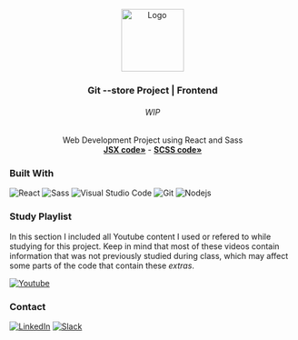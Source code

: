 <div id="top"></div>
<!-- PROJECT LOGO -->
<br />
<div align="center">
  <a href="https://github.com/NivaldoFarias/git--store-frontend">
    <img src="" alt="Logo" width="110">
  </a>

<h3 align="center">Git --store Project | Frontend</h3>
  <h6 align="center">WIP</h6>
  <p align="center">
    Web Development Project using React and Sass
    <br />
    <a href="https://github.com/NivaldoFarias/git--store-frontend/tree/main/src"><strong>JSX code»</strong></a>
    -
    <a href="https://github.com/NivaldoFarias/git--store-frontend/blob/main/src/index.scss"><strong>SCSS code»</strong></a>
</div>

<!-- ![Banner](https://github.com/NivaldoFarias/mywallet-project-front/blob/main/src/assets/zaprecall-showroom.png?raw=true)
 -->
<!-- ABOUT THE PROJECT -->

<!--
## Requirements

- General
  - [x] Vanilla React
  - [x] Github public Repository and page deploy
  - [x] Commit every requirement
- Layout
  - [x] Mobile layout structured using given template
- Data Componentization
  - [x] Page elements must be componentized with React in separate files
  - [x] Dynamic data (decks, cards, etc.) must be JS arrays or objects, and must be rendered on screen
  - [x] Quizzes layout according to template on Figma. Upon clicking on a quizz, first screen must give place to second screen
  - [x] Upon Clicking on "Create Quizz", first screen must give place to third screen
- Start up
  - [x] A home screen must be displayed on start up
  - [x] Upon clicking the "Iniciar Recall!", the deck of cards must be displayed on screen
- Flashcards
  - [x] Cards must be shuffled on each playthrough
  - [x] All flashcards must show up face-down and indexed, "hiding" the given question within
  - [x] Upon clicking on a card, the matching question must be displayed (Bonus: card-flip animation)
  - [x] Upon clicking the "turn card" icon, the answer must be shown
    - [x] There should be three buttons beneath the answer: "não lembrei" (did not remember), "quase não lembrei" (almost could not remember), and "Zap!". Each must be given an assigned color: red, orange and green (respectively).
    - [x] Right after an option is chosen, card should turn once again and return to default, with its initial display question having a corresponding line-through color and icon for status
- Bonus (optional)
  - Restart
    - [x] After a round, a "Restart Recall" button should allow the user to re-play through the game without a page reload
  - Goal of "Zaps!"
    - [x] A input on the home screen should allow the user to determine the minimum number of "Zaps!" to be met (minimum of one). This should determine which results message the user will get
  - Multiple Decks
    - [x] The user should be able to choose which deck to play within a given list of different decks

-->

### Built With

![React](https://img.shields.io/badge/React-20232A?style=for-the-badge&logo=react&logoColor=61DAFB)
![Sass](https://img.shields.io/badge/Sass-CC6699?style=for-the-badge&logo=sass&logoColor=white)
![Visual Studio Code](https://img.shields.io/badge/Visual%20Studio%20Code-0078d7.svg?style=for-the-badge&logo=visual-studio-code&logoColor=white)
![Git](https://img.shields.io/badge/git-%23F05033.svg?style=for-the-badge&logo=git&logoColor=white)
![Nodejs](https://img.shields.io/badge/Node.js-43853D?style=for-the-badge&logo=node.js&logoColor=white)

<!-- Study Playlist -->

### Study Playlist

In this section I included all Youtube content I used or refered to while studying for this project. Keep in mind that most of these videos contain information that was not previously studied during class, which may affect some parts of the code that contain these _extras_.

<a href="https://youtube.com/playlist?list=PLoZj33I2-ANTWqU331l3ZGlZV8I7rr5ZN">![Youtube](https://img.shields.io/badge/YouTube-FF0000?style=for-the-badge&logo=youtube&logoColor=white)</a>

<!-- CONTACT -->

### Contact

[![LinkedIn][linkedin-shield]][linkedin-url]
[![Slack][slack-shield]][slack-url]

<!-- MARKDOWN LINKS & IMAGES -->
<!-- https://www.markdownguide.org/basic-syntax/#reference-style-links -->

[linkedin-shield]: https://img.shields.io/badge/-LinkedIn-black.svg?style=for-the-badge&logo=linkedin&colorB=blue
[linkedin-url]: https://www.linkedin.com/in/nivaldofarias/
[slack-shield]: https://img.shields.io/badge/Slack-4A154B?style=for-the-badge&logo=slack&logoColor=white
[slack-url]: https://driventurmas.slack.com/team/U02T6V2D8D8/
